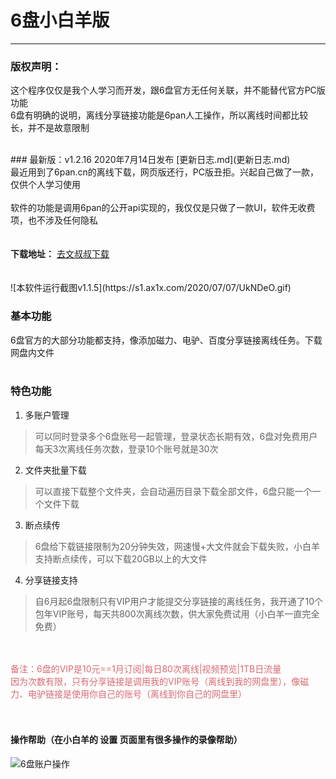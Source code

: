 # 6盘小白羊版
----

### 版权声明：
  
这个程序仅仅是我个人学习而开发，跟6盘官方无任何关联，并不能替代官方PC版功能<br/>
6盘有明确的说明，离线分享链接功能是6pan人工操作，所以离线时间都比较长，并不是故意限制<br/>

<br/>
### 最新版：v1.2.16 2020年7月14日发布  [更新日志.md](更新日志.md)
<br/>
最近用到了6pan.cn的离线下载，网页版还行，PC版丑拒。兴起自己做了一款，仅供个人学习使用<br/><br/>
软件的功能是调用6pan的公开api实现的，我仅仅是只做了一款UI，软件无收费项，也不涉及任何隐私<br/><br/><br/>
<strong>下载地址：</strong>
<a href="https://ws28.cn/f/308wr944bc7" target="_blank">去文叔叔下载</a>
<br/><br/><br/>
![本软件运行截图v1.1.5](https://s1.ax1x.com/2020/07/07/UkNDeO.gif)
<br/>


### 基本功能

6盘官方的大部分功能都支持，像添加磁力、电驴、百度分享链接离线任务。下载网盘内文件<br/><br/>

### 特色功能
  
1. 多账户管理
> 可以同时登录多个6盘账号一起管理，登录状态长期有效，6盘对免费用户每天3次离线任务次数，登录10个账号就是30次
  
2. 文件夹批量下载
> 可以直接下载整个文件夹，会自动遍历目录下载全部文件，6盘只能一个一个文件下载
  
3. 断点续传
> 6盘给下载链接限制为20分钟失效，网速慢+大文件就会下载失败，小白羊支持断点续传，可以下载20GB以上的大文件
  
4. 分享链接支持
> 自6月起6盘限制只有VIP用户才能提交分享链接的离线任务，我开通了10个包年VIP账号，每天共800次离线次数，供大家免费试用（小白羊一直完全免费）


<br/><br/>
<span style="color:#d96b73">备注：6盘的VIP是10元==1月订阅|每日80次离线|视频预览|1TB日流量</span><br/>
<span style="color:#d96b73">      因为次数有限，只有分享链接是调用我的VIP账号（离线到我的网盘里），像磁力、电驴链接是使用你自己的账号（离线到你自己的网盘里）</span>
<br/><br/><br/>
#### 操作帮助（在小白羊的 设置  页面里有很多操作的录像帮助）

![6盘账户操作](https://s1.ax1x.com/2020/07/14/UN6S7F.png)
